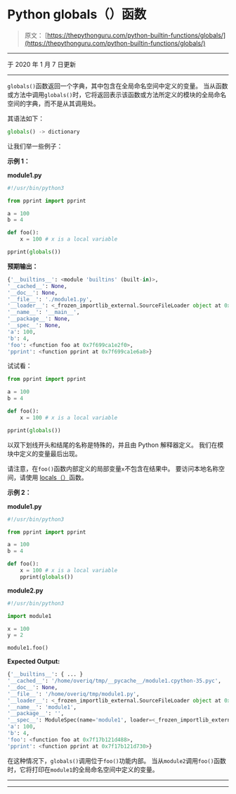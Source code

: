 # Python globals（）函数

> 原文： [https://thepythonguru.com/python-builtin-functions/globals/](https://thepythonguru.com/python-builtin-functions/globals/)

* * *

于 2020 年 1 月 7 日更新

* * *

`globals()`函数返回一个字典，其中包含在全局命名空间中定义的变量。 当从函数或方法中调用`globals()`时，它将返回表示该函数或方法所定义的模块的全局命名空间的字典，而不是从其调用处。

其语法如下：

```py
globals() -> dictionary

```

让我们举一些例子：

**示例 1：**

**module1.py**

```py
#!/usr/bin/python3

from pprint import pprint

a = 100
b = 4

def foo():
    x = 100 # x is a local variable

pprint(globals())

```

**预期输出：**

```py
{'__builtins__': <module 'builtins' (built-in)>,
'__cached__': None,
'__doc__': None,
'__file__': './module1.py',
'__loader__': <_frozen_importlib_external.SourceFileLoader object at 0x7f699cab37f0>,
'__name__': '__main__',
'__package__': None,
'__spec__': None,
'a': 100,
'b': 4,
'foo': <function foo at 0x7f699ca1e2f0>,
'pprint': <function pprint at 0x7f699ca1e6a8>}

```

试试看：

```py
from pprint import pprint

a = 100
b = 4

def foo():
    x = 100 # x is a local variable

pprint(globals()) 
```

以双下划线开头和结尾的名称是特殊的，并且由 Python 解释器定义。 我们在模块中定义的变量最后出现。

请注意，在`foo()`函数内部定义的局部变量`x`不包含在结果中。 要访问本地名称空间，请使用 [locals（）](/python-builtin-functions/locals/)函数。

**示例 2：**

**module1.py**

```py
#!/usr/bin/python3

from pprint import pprint

a = 100
b = 4

def foo():
    x = 100 # x is a local variable
    pprint(globals())

```

**module2.py**

```py
#!/usr/bin/python3

import module1

x = 100
y = 2

module1.foo()

```

**Expected Output:**

```py
{'__builtins__': { ... }
'__cached__': '/home/overiq/tmp/__pycache__/module1.cpython-35.pyc',
'__doc__': None,
'__file__': '/home/overiq/tmp/module1.py',
'__loader__': <_frozen_importlib_external.SourceFileLoader object at 0x7f17b12305c0>,
'__name__': 'module1',
'__package__': '',
'__spec__': ModuleSpec(name='module1', loader=<_frozen_importlib_external.SourceFileLoader object at 0x7f17b12305c0>, origin='/home/overiq/tmp/module1.py'),
'a': 100,
'b': 4,
'foo': <function foo at 0x7f17b121d488>,
'pprint': <function pprint at 0x7f17b121d730>}

```

在这种情况下，`globals()`调用位于`foo()`功能内部。 当从`module2`调用`foo()`函数时，它将打印在`module1`的全局命名空间中定义的变量。

* * *

* * *